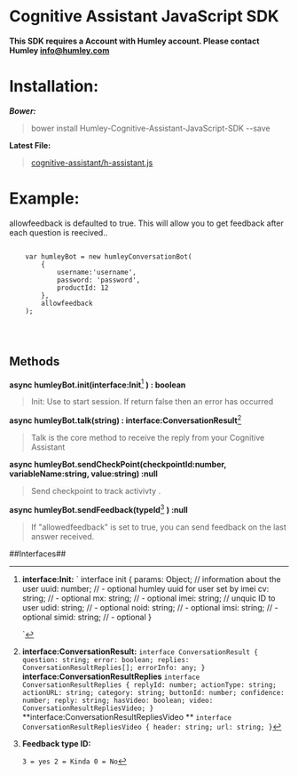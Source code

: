 # Cognitive Assistant JavaScript SDK #


**This SDK requires a Account with Humley account. Please contact Humley info@humley.com**



# Installation: #

***Bower:***
> bower install Humley-Cognitive-Assistant-JavaScript-SDK --save


**Latest File:**
> [cognitive-assistant/h-assistant.js](https://raw.githubusercontent.com/humley/Cognitive-Assistant-JavaScript-SDK/master/cognitive-assistant/h-assistant.js "Humley Assistant SDK")


# Example: #

allowfeedback is defaulted to true. This will allow you to get feedback after each question is reecived..

``` 

	var humleyBot = new humleyConversationBot(
		{
			username:'username',
			password: 'password',
			productId: 12
		},
		allowfeedback
	);




```


## Methods ##


**async humleyBot.init(interface:Init**[^interface-init] **) : boolean**
> Init: Use to start session.  If return false then an error has occurred

**async humleyBot.talk(string) : interface:ConversationResult**[^interface-ConversationResult]
> Talk is the core method to receive the reply from your Cognitive Assistant
	
**async humleyBot.sendCheckPoint(checkpointId:number, variableName:string, value:string) :null**
> Send checkpoint to track activivty .

**async humleyBot.sendFeedback(typeId**[^feedbacktype] **) :null**
> If "allowedfeedback" is set to true, you can send feedback on the last answer received.



##Interfaces##

[^interface-init]: **interface:Init:** 
	`
	 interface init {
	 params: Object; // information about the user
     uuid: number; // - optional humley uuid for user set by imei 
     cv: string; // - optional
     mx: string; // - optional
     imei: string; // unquic ID to user
     udid: string; // - optional
     noid: string; // - optional
     imsi: string; // - optional
     simid: string; // - optional
	}

    `

[^interface-ConversationResult]: **interface:ConversationResult:** 
	`
		interface ConversationResult {
		    question: string;
		    error: boolean;
		    replies: ConversationResultReplies[];
		    errorInfo: any;
		}
	`
	**interface:ConversationResultReplies**
		`
				interface ConversationResultReplies {
			    replyId: number;
			    actionType: string;
			    actionURL: string;
			    category: string;
			    buttonId: number;
			    confidence: number;
			    reply: string;
			    hasVideo: boolean;
			    video: ConversationResultRepliesVideo;
			}
		`
	**interface:ConversationResultRepliesVideo **
		`
			interface ConversationResultRepliesVideo {
			    header: string;
			    url: string;
			}
		`

[^feedbacktype]: **Feedback type ID:**
	
	`
		3 = yes
		2 = Kinda
		0 = No
	` 


